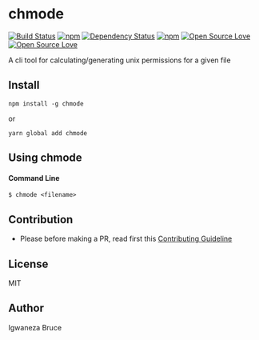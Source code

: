 # chmode

[![Build Status](https://travis-ci.org/knowbee/chmode.svg?branch=master)](https://travis-ci.org/knowbee/chmode)
[![npm](https://img.shields.io/npm/dt/chmode.svg)](https://www.npmjs.com/package/chmode)
[![Dependency Status](https://david-dm.org/knowbee/chmode.svg)](https://david-dm.org/knowbee/chmode)
[![npm](https://img.shields.io/npm/v/chmode.svg)](https://www.npmjs.com/package/chmode)
[![Open Source Love](https://badges.frapsoft.com/os/v1/open-source.svg?v=102)](https://github.com/ellerbrock/open-source-badge/)
[![Open Source Love](https://badges.frapsoft.com/os/mit/mit.svg?v=102)](https://github.com/ellerbrock/open-source-badge/)

A cli tool for calculating/generating unix permissions for a given file

## Install

```cli
npm install -g chmode
```

or

```cli
yarn global add chmode
```

## Using chmode

#### Command Line

```cli
$ chmode <filename>
```

## Contribution

- Please before making a PR, read first this [Contributing Guideline](./CONTRIBUTING.md)

## License

MIT

## Author

Igwaneza Bruce
